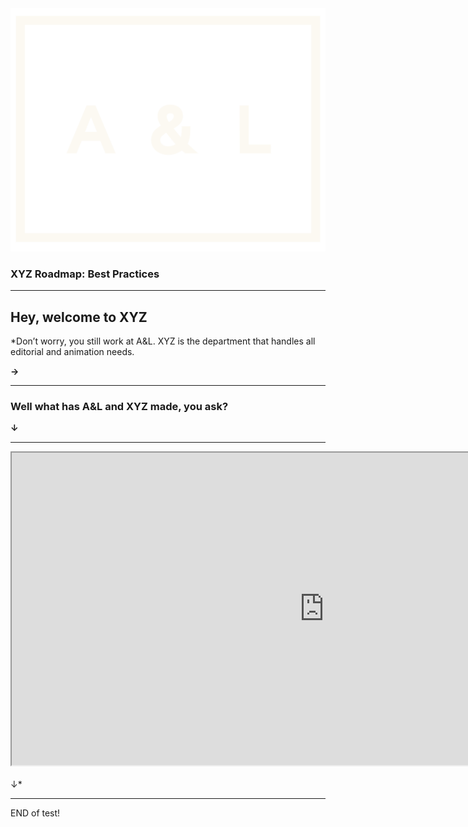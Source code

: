 <!-- Title slide. -->

<div class="talk-title">
  <img id="main-logo" src="media/img/LOGOal.png"><br>
  <h3>XYZ Roadmap: Best Practices</h3>

</div>

------

## Hey, welcome to XYZ

<!-- .slide: background-color="media/img/aframe.jpg" -->

*Don’t worry, you still work at A&L.
XYZ is the department that handles all editorial and animation needs.


**&rarr;**

------

### Well what has A&L and XYZ made, you ask?


**&darr;**


<!-- Video Samples. -->


---

<div class="g-signin2" data-onsuccess="onSignIn" data-prompt="select_account"> <iframe src="https://drive.google.com/file/d/1rSZ4Xjn5pGmAsbjYUwGUKre3FqH7xEro/preview" width="1000" height="500"></iframe> <div>
<br>
 &darr;*

---
END of test!
